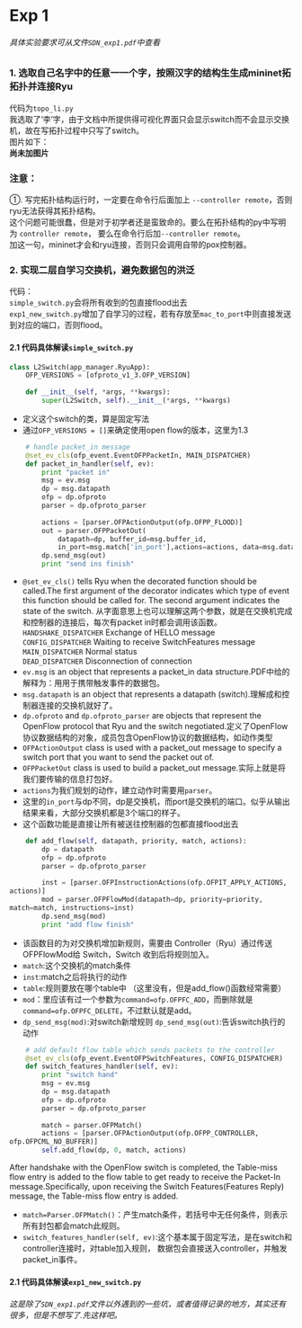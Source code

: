 Exp 1
===
###### 具体实验要求可从文件`SDN_exp1.pdf`中查看
### 1. 选取自己名字中的任意⼀一个字，按照汉字的结构⽣生成mininet拓拓扑并连接Ryu
代码为`topo_li.py` <br>
我选取了‘李’字，由于文档中所提供得可视化界面只会显示switch而不会显示交换机，故在写拓扑过程中只写了switch。<br>
图片如下：<br>
**尚未加图片**
### 注意：
①. 写完拓扑结构运行时，一定要在命令行后面加上 `--controller remote`，否则ryu无法获得其拓扑结构。<br>
这个问题可能很蠢，但是对于初学者还是蛮致命的。要么在拓扑结构的py中写明为 `controller remote`，
要么在命令行后加`--controller remote`。<br>
加这一句，mininet才会和ryu连接，否则只会调用自带的pox控制器。<br>

### 2. 实现二层自学习交换机，避免数据包的洪泛
代码：<br>
`simple_switch.py`会将所有收到的包直接flood出去<br>
`exp1_new_switch.py`增加了自学习的过程，若有存放至`mac_to_port`中则直接发送到对应的端口，否则flood。<br>
#### 2.1 代码具体解读`simple_switch.py`
```python
class L2Switch(app_manager.RyuApp):
	OFP_VERSIONS = [ofproto_v1_3.OFP_VERSION]
    	
	def __init__(self, *args, **kwargs):
		super(L2Switch, self).__init__(*args, **kwargs)
```
* 定义这个switch的类，算是固定写法
* 通过`OFP_VERSIONS = []`来确定使用open flow的版本，这里为1.3
```python
	# handle packet_in message
	@set_ev_cls(ofp_event.EventOFPPacketIn, MAIN_DISPATCHER)
	def packet_in_handler(self, ev):
		print "packet in"
		msg = ev.msg
		dp = msg.datapath
		ofp = dp.ofproto
		parser = dp.ofproto_parser
		
		actions = [parser.OFPActionOutput(ofp.OFPP_FLOOD)]
		out = parser.OFPPacketOut(
			datapath=dp, buffer_id=msg.buffer_id,
			in_port=msg.match['in_port'],actions=actions, data=msg.data)
		dp.send_msg(out)
		print "send ins finish"
```
* `@set_ev_cls()` tells Ryu when the decorated function should be called.The first argument of the decorator indicates which type of event this function should be called for. The second argument indicates the state of the switch.
从字面意思上也可以理解这两个参数，就是在交换机完成和控制器的连接后，每次有packet in时都会调用该函数。<br>
`HANDSHAKE_DISPATCHER`	Exchange of HELLO message<br>
`CONFIG_DISPATCHER`	Waiting to receive SwitchFeatures message<br>
`MAIN_DISPATCHER`	Normal status<br>
`DEAD_DISPATCHER`	Disconnection of connection<br>
* `ev.msg` is an object that represents a packet_in data structure.PDF中给的解释为：⽤用于携带触发事件的数据包。
* `msg.datapath` is an object that represents a datapath (switch).理解成和控制器连接的交换机就好了。
* `dp.ofproto` and `dp.ofproto_parser` are objects that represent the OpenFlow protocol that Ryu and the switch negotiated.定义了OpenFlow协议数据结构的对象，成员包含OpenFlow协议的数据结构，如动作类型
* `OFPActionOutput` class is used with a packet_out message to specify a switch port that you want to send the packet out of. 
* `OFPPacketOut` class is used to build a packet_out message.实际上就是将我们要传输的信息打包好。
* `actions`为我们规划的动作，建立动作时需要用`parser`。
* 这里的`in_port`与dp不同，dp是交换机，而port是交换机的端口。似乎从输出结果来看，大部分交换机都是3个端口的样子。
* 这个函数功能是直接让所有被送往控制器的包都直接flood出去
```python
	def add_flow(self, datapath, priority, match, actions):
		dp = datapath
		ofp = dp.ofproto
		parser = dp.ofproto_parser
		
		inst = [parser.OFPInstructionActions(ofp.OFPIT_APPLY_ACTIONS,
actions)]
		mod = parser.OFPFlowMod(datapath=dp, priority=priority,
match=match, instructions=inst)
		dp.send_msg(mod)
		print "add flow finish"
```
* 该函数目的为对交换机增加新规则，需要由 Controller（Ryu）通过传送OFPFlowMod给 Switch，Switch 收到后将规则加入。
* `match`:这个交换机的match条件
* `inst`:match之后将执行的动作    
* `table`:规则要放在哪个table中 （这里没有，但是add_flow()函数经常需要） 
* `mod`：里应该有过一个参数为`command=ofp.OFPFC_ADD`，而删除就是`command=ofp.OFPFC_DELETE`，不过默认就是add。
* `dp_send_msg(mod)`:对switch新增规则    `dp_send_msg(out)`:告诉switch执行的动作
```python
	# add default flow table which sends packets to the controller
	@set_ev_cls(ofp_event.EventOFPSwitchFeatures, CONFIG_DISPATCHER)
	def switch_features_handler(self, ev):
		print "switch hand"
		msg = ev.msg
		dp = msg.datapath
		ofp = dp.ofproto
		parser = dp.ofproto_parser
		
		match = parser.OFPMatch()
		actions = [parser.OFPActionOutput(ofp.OFPP_CONTROLLER,
ofp.OFPCML_NO_BUFFER)]
		self.add_flow(dp, 0, match, actions)
```
After handshake with the OpenFlow switch is completed, the Table-miss flow entry is added to the flow table to get ready to receive the Packet-In message.Specifically, upon receiving the Switch Features(Features Reply) message, the Table-miss flow entry is added.<br>
* `match=Parser.OFPMatch()`：产生match条件，若括号中无任何条件，则表示所有封包都会match此规则。
* `switch_features_handler(self, ev)`:这个基本属于固定写法，是在switch和controller连接时，对table加入规则，
    数据包会直接送入controller，并触发packet_in事件。
#### 2.1 代码具体解读`exp1_new_switch.py`



    
###### 这是除了`SDN_exp1.pdf`文件以外遇到的一些坑，或者值得记录的地方，其实还有很多，但是不想写了.先这样吧。
